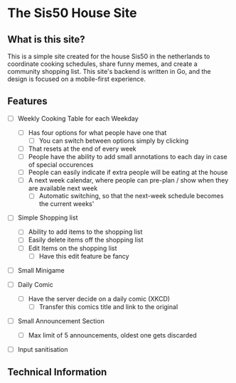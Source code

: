 # The Sis50 House Site

## What is this site?

This is a simple site created for the house Sis50 in the netherlands to coordinate cooking schedules, share funny memes, and create a community shopping list. This site's backend is written in Go, and the design is focused on a mobile-first experience.

## Features

- [ ] Weekly Cooking Table for each Weekday
    - [ ] Has four options for what people have one that 
        - [ ] You can switch between options simply by clicking
    - [ ] That resets at the end of every week
    - [ ] People have the ability to add small annotations to each day in case of special occurences
    - [ ] People can easily indicate if extra people will be eating at the house
    - [ ] A next week calendar, where people can pre-plan / show when they are available next week
        - [ ] Automatic switching, so that the next-week schedule becomes the current weeks'
- [ ] Simple Shopping list 
    - [ ] Ability to add items to the shopping list
    - [ ] Easily delete items off the shopping list
    - [ ] Edit Items on the shopping list 
        - [ ] Have this edit feature be fancy
- [ ] Small Minigame
- [ ] Daily Comic
    - [ ] Have the server decide on a daily comic (XKCD)
        - [ ] Transfer this comics title and link to the original
- [ ] Small Announcement Section
    - [ ] Max limit of 5 announcements, oldest one gets discarded

- [ ] Input sanitisation


## Technical Information
